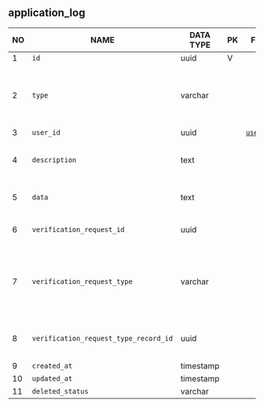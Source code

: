 application_log
----------------------------


NO | NAME | DATA TYPE | PK | FK | DESCRIPTION            
---|------|-----------|----|----|-------------
1|`id` | uuid | V |  | autogenerated
2|`type` | varchar |  |  | Type of action that user performed. There is a pre-determined list of actions, e.g. requestSubmitted, requestReassign, consentWithdrawn etc.
3|`user_id` | uuid |  | [`users`](users.md) | User that performed the action
4|`description` | text |  |  | Textual description of the action, e.g. Verification started. Status changed from Pending to In progress
5|`data` | text |  |  | A JSON that contains of old and new values of changed fields of some table
6|`verification_request_id` | uuid |  |  | A reference to the PK of the verification_request that was changed
7|`verification_request_type` | varchar |  |  | One of: professionalCertificate, experience, education. Defines which verification table is referenced by this record. One of: verification_request_employment, verification_request_certificate, verification_request_education.
8|`verification_request_type_record_id` | uuid |  |  | uuid of the source record - a PK to one of the tables that are specified in verification_request_type
9|`created_at` | timestamp |  |  | 
10|`updated_at` | timestamp |  |  | 
11|`deleted_status` | varchar |  |  | ACTIVE, DELETED
